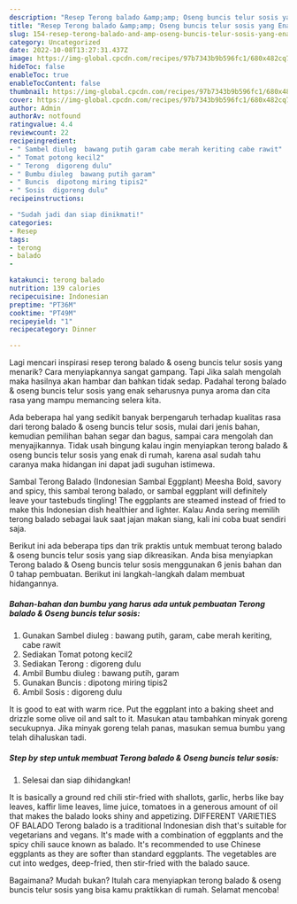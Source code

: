 ```yaml
---
description: "Resep Terong balado &amp;amp; Oseng buncis telur sosis yang Enak Banget"
title: "Resep Terong balado &amp;amp; Oseng buncis telur sosis yang Enak Banget"
slug: 154-resep-terong-balado-and-amp-oseng-buncis-telur-sosis-yang-enak-banget
category: Uncategorized
date: 2022-10-08T13:27:31.437Z
image: https://img-global.cpcdn.com/recipes/97b7343b9b596fc1/680x482cq70/terong-balado-oseng-buncis-telur-sosis-foto-resep-utama.jpg
hideToc: false
enableToc: true
enableTocContent: false
thumbnail: https://img-global.cpcdn.com/recipes/97b7343b9b596fc1/680x482cq70/terong-balado-oseng-buncis-telur-sosis-foto-resep-utama.jpg
cover: https://img-global.cpcdn.com/recipes/97b7343b9b596fc1/680x482cq70/terong-balado-oseng-buncis-telur-sosis-foto-resep-utama.jpg
author: Admin
authorAv: notfound
ratingvalue: 4.4
reviewcount: 22
recipeingredient:
- " Sambel diuleg  bawang putih garam cabe merah keriting cabe rawit"
- " Tomat potong kecil2"
- " Terong  digoreng dulu"
- " Bumbu diuleg  bawang putih garam"
- " Buncis  dipotong miring tipis2"
- " Sosis  digoreng dulu"
recipeinstructions:

- "Sudah jadi dan siap dinikmati!"
categories:
- Resep
tags:
- terong
- balado
- 

katakunci: terong balado  
nutrition: 139 calories
recipecuisine: Indonesian
preptime: "PT36M"
cooktime: "PT49M"
recipeyield: "1"
recipecategory: Dinner

---
```



Lagi mencari inspirasi resep terong balado &amp; oseng buncis telur sosis yang menarik? Cara menyiapkannya sangat gampang. Tapi Jika salah mengolah maka hasilnya akan hambar dan bahkan tidak sedap. Padahal terong balado &amp; oseng buncis telur sosis yang enak seharusnya punya aroma dan cita rasa yang mampu memancing selera kita.


Ada beberapa hal yang sedikit banyak berpengaruh terhadap kualitas rasa dari terong balado &amp; oseng buncis telur sosis, mulai dari jenis bahan, kemudian pemilihan bahan segar dan bagus, sampai cara mengolah dan menyajikannya. Tidak usah bingung kalau ingin menyiapkan terong balado &amp; oseng buncis telur sosis yang enak di rumah, karena asal sudah tahu caranya maka hidangan ini dapat jadi suguhan istimewa.

Sambal Terong Balado (Indonesian Sambal Eggplant) Meesha Bold, savory and spicy, this sambal terong balado, or sambal eggplant will definitely leave your tastebuds tingling! The eggplants are steamed instead of fried to make this Indonesian dish healthier and lighter. Kalau Anda sering memilih terong balado sebagai lauk saat jajan makan siang, kali ini coba buat sendiri saja.


Berikut ini ada beberapa tips dan trik praktis untuk membuat terong balado &amp; oseng buncis telur sosis yang siap dikreasikan. Anda bisa menyiapkan Terong balado &amp; Oseng buncis telur sosis menggunakan 6 jenis bahan dan 0 tahap pembuatan. Berikut ini langkah-langkah dalam membuat hidangannya.

<!--inarticleads1-->

##### Bahan-bahan dan bumbu yang harus ada untuk pembuatan Terong balado &amp; Oseng buncis telur sosis:

1. Gunakan  Sambel diuleg : bawang putih, garam, cabe merah keriting, cabe rawit
1. Sediakan  Tomat potong kecil2
1. Sediakan  Terong : digoreng dulu
1. Ambil  Bumbu diuleg : bawang putih, garam
1. Gunakan  Buncis : dipotong miring tipis2
1. Ambil  Sosis : digoreng dulu


It is good to eat with warm rice. Put the eggplant into a baking sheet and drizzle some olive oil and salt to it. Masukan atau tambahkan minyak goreng secukupnya. Jika minyak goreng telah panas, masukan semua bumbu yang telah dihaluskan tadi. 

<!--inarticleads2-->

##### Step by step untuk membuat Terong balado &amp; Oseng buncis telur sosis:


1. Selesai dan siap dihidangkan!

It is basically a ground red chili stir-fried with shallots, garlic, herbs like bay leaves, kaffir lime leaves, lime juice, tomatoes in a generous amount of oil that makes the balado looks shiny and appetizing. DIFFERENT VARIETIES OF BALADO Terong balado is a traditional Indonesian dish that&#39;s suitable for vegetarians and vegans. It&#39;s made with a combination of eggplants and the spicy chili sauce known as balado. It&#39;s recommended to use Chinese eggplants as they are softer than standard eggplants. The vegetables are cut into wedges, deep-fried, then stir-fried with the balado sauce. 

Bagaimana? Mudah bukan? Itulah cara menyiapkan terong balado &amp; oseng buncis telur sosis yang bisa kamu praktikkan di rumah. Selamat mencoba!
